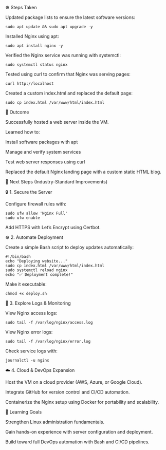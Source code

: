 ⚙️ Steps Taken

Updated package lists to ensure the latest software versions:

```
sudo apt update && sudo apt upgrade -y
```

Installed Nginx using apt:
```
sudo apt install nginx -y
```

Verified the Nginx service was running with systemctl:

```
sudo systemctl status nginx
```

Tested using curl to confirm that Nginx was serving pages:

```
curl http://localhost
```

Created a custom index.html and replaced the default page:

```
sudo cp index.html /var/www/html/index.html
```

🏁 Outcome

Successfully hosted a web server inside the VM.

Learned how to:

Install software packages with apt

Manage and verify system services

Test web server responses using curl

Replaced the default Nginx landing page with a custom static HTML blog.


🚀 Next Steps (Industry-Standard Improvements)

🔒 1. Secure the Server

Configure firewall rules with:

```
sudo ufw allow 'Nginx Full'
sudo ufw enable
```

Add HTTPS with Let’s Encrypt using Certbot.

⚙️ 2. Automate Deployment

Create a simple Bash script to deploy updates automatically:

```
#!/bin/bash
echo "Deploying website..."
sudo cp index.html /var/www/html/index.html
sudo systemctl reload nginx
echo "✅ Deployment complete!"
```

Make it executable:

```
chmod +x deploy.sh
```
🧰 3. Explore Logs & Monitoring

View Nginx access logs:

```
sudo tail -f /var/log/nginx/access.log
```

View Nginx error logs:

```
sudo tail -f /var/log/nginx/error.log
```

Check service logs with:

```
journalctl -u nginx
```

☁️ 4. Cloud & DevOps Expansion

Host the VM on a cloud provider (AWS, Azure, or Google Cloud).

Integrate GitHub for version control and CI/CD automation.

Containerize the Nginx setup using Docker for portability and scalability.

📘 Learning Goals

Strengthen Linux administration fundamentals.

Gain hands-on experience with server configuration and deployment.

Build toward full DevOps automation with Bash and CI/CD pipelines.
